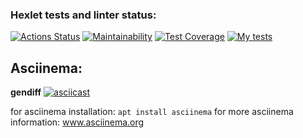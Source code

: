 ### Hexlet tests and linter status:
[![Actions Status](https://github.com/OlgaKruzh/frontend-project-lvl2/workflows/hexlet-check/badge.svg)](https://github.com/OlgaKruzh/frontend-project-lvl2/actions)
[![Maintainability](https://api.codeclimate.com/v1/badges/ac7f752f90446f54a165/maintainability)](https://codeclimate.com/github/OlgaKruzh/frontend-project-lvl2/maintainability)
[![Test Coverage](https://api.codeclimate.com/v1/badges/ac7f752f90446f54a165/test_coverage)](https://codeclimate.com/github/OlgaKruzh/frontend-project-lvl2/test_coverage)
[![My tests](https://github.com/OlgaKruzh/frontend-project-lvl2/actions/workflows/my-tests.yml/badge.svg)](https://github.com/OlgaKruzh/frontend-project-lvl2/actions/workflows/my-tests.yml)

## Asciinema:

**gendiff**
[![asciicast](https://asciinema.org/a/423201.svg)](https://asciinema.org/a/423201)


for asciinema installation: `apt install asciinema`
for more asciinema information: www.asciinema.org
